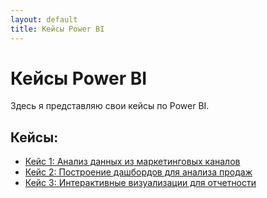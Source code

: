 ```yaml
---
layout: default
title: Кейсы Power BI
---
```


# Кейсы Power BI

Здесь я представляю свои кейсы по Power BI.

## Кейсы:

- [Кейс 1: Анализ данных из маркетинговых каналов](#)
- [Кейс 2: Построение дашбордов для анализа продаж](#)
- [Кейс 3: Интерактивные визуализации для отчетности](#)